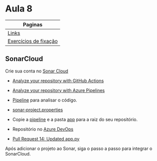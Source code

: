 # Aula 8

| Paginas                                  |
| ---------------------------------------- |
| [Links](./links_aula.md)                 |
| [Exercícios de fixação](./exercicios.MD) |

## SonarCloud

Crie sua conta no [Sonar Cloud](https://www.sonarsource.com/products/sonarcloud/signup/)

- [Analyze your repository with GitHub Actions](https://docs.sonarsource.com/sonarcloud/advanced-setup/ci-based-analysis/github-actions-for-sonarcloud/)
- [Analyze your repository with Azure Pipelines](https://docs.sonarsource.com/sonarcloud/advanced-setup/ci-based-analysis/azure-pipelines/)

- [Pipeline](ci-python.yaml) para analisar o código.

- [sonar-project.properties](sonar-project.properties)

- Copie a [pipeline](ci-python.yaml) e a pasta [app](./app/) para a raiz do seu repositório.

- Repositório no [Azure DevOps](https://dev.azure.com/lucasschwendlerwork/ada_pipelines_maio/_git/aula_8_repo)

- [Pull Request 14: Updated app.py](https://dev.azure.com/lucasschwendlerwork/ada_pipelines_maio/_git/aula_8_repo/pullrequest/14)

Após adicionar o projeto ao Sonar, siga o passo a passo para integrar o SonarCloud.
